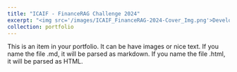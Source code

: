 ```yaml
---
title: "ICAIF - FinanceRAG Challenge 2024"
excerpt: "<img src='/images/ICAIF_FinanceRAG-2024-Cover_Img.png'>Developing Retrieval-Augmented Generation (RAG) systems to accurately retrieve and analyze textual and tabular data from financial documents, aiming to improve decision-making tools in the finance industry.<br/>"
collection: portfolio
---
```


This is an item in your portfolio. It can be have images or nice text. If you name the file .md, it will be parsed as markdown. If you name the file .html, it will be parsed as HTML. 
